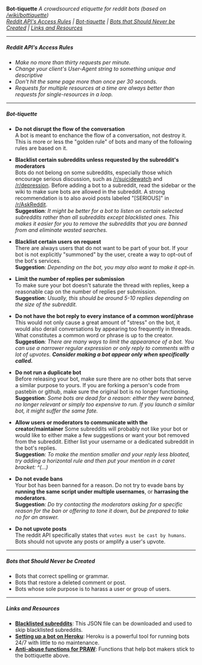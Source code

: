 **Bot-tiquette**
*A crowdsourced etiquette for reddit bots (based on*
  *[/wiki/bottiquette](http://www.reddit.com/wiki/bottiquette))*  
*[Reddit API's Access Rules](#reddit-apis-access-rules) |
[Bot-tiquette](#bot-tiquette) |
[Bots that Should Never be Created](#bots-that-should-never-be-created) |
[Links and Resources](#links-and-resources)*

---

##### Reddit API's Access Rules

- *Make no more than thirty requests per minute.*
- *Change your client's User-Agent string to something unique and descriptive*  
- *Don't hit the same page more than once per 30 seconds.*  
- *Requests for multiple resources at a time are always better than requests
for single-resources in a loop.*

---

##### Bot-tiquette

- **Do not disrupt the flow of the conversation**  
  A bot is meant to enchance the flow of a conversation, not destroy it. This is
  more or less the "golden rule" of bots and many of the following rules are
  based on it.

- **Blacklist certain subreddits unless requested by the subreddit's moderators**  
  Bots do not belong on some subreddits, especially those which encourage serious
  discussion, such as
    [/r/suicidewatch](http://reddit.com/r/suicidewatch) and
    [/r/depression](http://reddit.com/r/depression).
  Before adding a bot to a subreddit, read the sidebar or the wiki to make sure
  bots are allowed in the subreddit. A strong recommendation is to also avoid
  posts labeled "[SERIOUS]" in
    [/r/AskReddit](http://reddit.com/r/askreddit).  
  **Suggestion**: *It might be better for a bot to listen on certain selected
  subreddits rather than all subreddits except blacklisted ones. This makes it
  easier for you to remove the subreddits that you are banned from and eliminate
  wasted searches.*

- **Blacklist certain users on request**  
  There are always users that do not want to be part of your bot. If your bot is
  not explicitly "summoned" by the user, create a way to opt-out of the bot's
  services.  
  **Suggestion**: *Depending on the bot, you may also want to make it opt-in.*

- **Limit the number of replies per submission**  
  To make sure your bot doesn't saturate the thread with replies, keep a
  reasonable cap on the number of replies per submission.  
  **Suggestion**: *Usually, this should be around 5-10 replies depending on the
  size of the subreddit.*

- **Do not have the bot reply to every instance of a common word/phrase**  
  This would not only cause a great amount of "stress" on the bot, it would also
  derail conversations by appearing too frequently in threads. What constitutes
  a common word or phrase is up to the creator.  
  **Suggestion**: *There are many ways to limit the appearance of a bot. You can 
  use a narrower regular expression or only reply to comments with a lot of
  upvotes. __Consider making a bot appear only when specifically called.__*

- **Do not run a duplicate bot**  
  Before releasing your bot, make sure there are no other bots that serve a
  similar purpose to yours. If you are forking a person's code from pastebin or
  github, make sure the original bot is no longer functioning.  
  **Suggestion**: *Some bots are dead for a reason: either they were banned, no
  longer relevant or simply too expensive to run. If you launch a similar bot,
  it might suffer the same fate.*

- **Allow users or moderators to communicate with the creator/maintainer**
  Some subreddits will probably not like your bot or would like to either make
  a few suggestions or want your bot removed from the subreddit. Either list your
  username or a dedicated subreddit in the bot's replies.  
  **Suggestion**: *To make the mention smaller and your reply less bloated, try
  adding a horizontal rule and then put your mention in a caret bracket: ^(...)*

- **Do not evade bans**  
  Your bot has been banned for a reason. Do not try to evade bans by **running the
  same script under multiple usernames**, or **harrasing the moderators**.  
  **Suggestion**: *Do try contacting the moderators asking for a specific reason
  for the ban or offering to tone it down, but be prepared to take no for an
  answer.*

- **Do not upvote posts**  
  The reddit API specifically states that `votes must be cast by humans`. Bots
  should not upvote any posts or amplify a user's upvote.

---
##### Bots that Should Never be Created

- Bots that correct spelling or grammar.
- Bots that restore a deleted comment or post.
- Bots whose sole purpose is to harass a user or group of users.

---
##### Links and Resources

- [**Blacklisted subreddits**](https://raw.github.com/RequestABot/Bottiquette/master/blacklist.json):
  This JSON file can be downloaded and used to skip blacklisted subreddits.
- [**Setting up a bot on Heroku**](https://gist.github.com/avidw/9438841):
  Heroku is a powerful tool for running bots 24/7 with little to no maintenance.
- [**Anti-abuse functions for PRAW**](https://github.com/acini/praw-antiabuse-functions):
  Functions that help bot makers stick to the bottiquette above.
